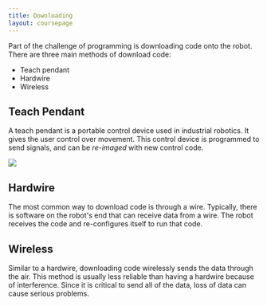 ```yaml
---
title: Downloading
layout: coursepage
---
```


Part of the challenge of programming is downloading code onto the robot. There are three main methods of download code:

- Teach pendant
- Hardwire
- Wireless

## Teach Pendant
A teach pendant is a portable control device used in industrial robotics. It gives the user control over movement. This control device is programmed to send signals, and can be *re-imaged* with new control code.

![](http://upload.wikimedia.org/wikipedia/en/thumb/c/c6/Teach_pendant.JPG/654px-Teach_pendant.JPG)

## Hardwire
The most common way to download code is through a wire. Typically, there is software on the robot's end that can receive data from a wire. The robot receives the code and re-configures itself to run that code.

## Wireless
Similar to a hardwire, downloading code wirelessly sends the data through the air. This method is usually less reliable than having a hardwire because of interference. Since it is critical to send all of the data, loss of data can cause serious problems.
